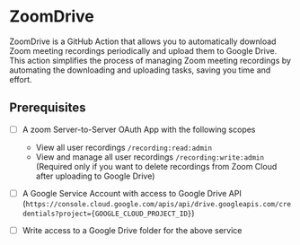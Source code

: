 # ZoomDrive

ZoomDrive is a GitHub Action that allows you to automatically download Zoom meeting recordings periodically and upload them to Google Drive. This action simplifies the process of managing Zoom meeting recordings by automating the downloading and uploading tasks, saving you time and effort.

## Prerequisites

- [ ] A zoom Server-to-Server OAuth App with the following scopes
  - View all user recordings `/recording:read:admin`
  - View and manage all user recordings `/recording:write:admin` (Required only if you want to delete recordings from Zoom Cloud after uploading to Google Drive)
- [ ] A Google Service Account with access to Google Drive API (`https://console.cloud.google.com/apis/api/drive.googleapis.com/credentials?project={GOOGLE_CLOUD_PROJECT_ID}`)
- [ ] Write access to a Google Drive folder for the above service

